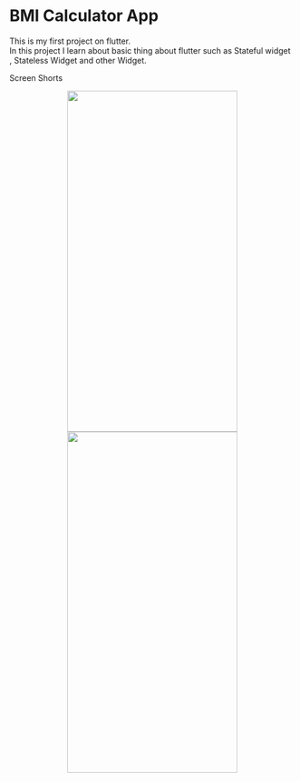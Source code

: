# BMI Calculator App

This is my first project on flutter.<br>
In this project I learn about basic thing about flutter such as Stateful widget , Stateless Widget and other Widget.

Screen Shorts



<p align="center">
<img src="https://user-images.githubusercontent.com/102569690/235367240-c9ad0f97-4bac-41ab-a842-76c9c4412d56.png" width="300" height="600">

<img src="https://user-images.githubusercontent.com/102569690/235367229-7fe19cb1-d502-4b84-8b3a-feb32ce9a17a.png" width="300" height="600">
</p>



